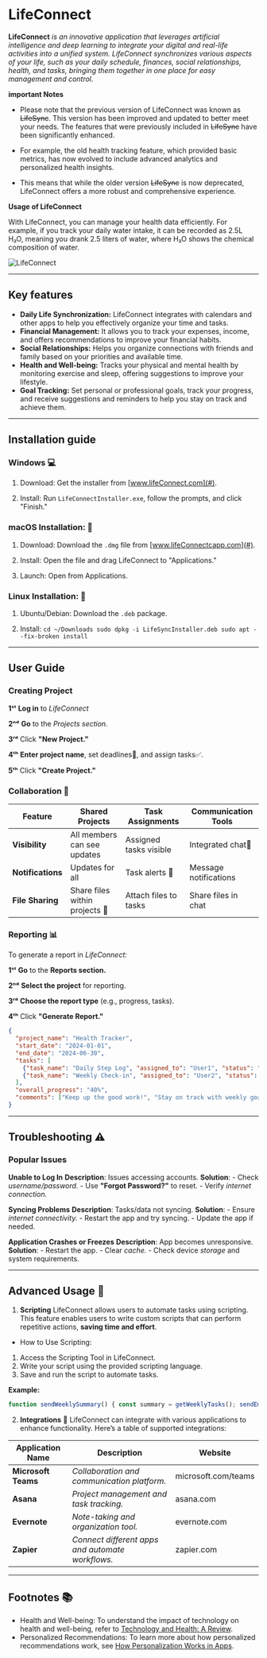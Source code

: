 # LifeConnect
**LifeConnect** *is an innovative application that leverages artificial intelligence and deep learning to integrate your digital and real-life activities into a unified system. LifeConnect synchronizes various aspects of your life, such as your daily schedule, finances, social relationships, health, and tasks, bringing them together in one place for easy management and control.*

**important Notes**

- Please note that the previous version of LifeConnect was known as ~~LifeSync~~. This version has been improved and updated to better meet your needs. The features that were previously included in ~~LifeSync~~ have been significantly enhanced.

- For example, the old health tracking feature, which provided basic metrics, has now evolved to include advanced analytics and personalized health insights.

- This means that while the older version ~~LifeSync~~ is now deprecated, LifeConnect offers a more robust and comprehensive experience.

**Usage of LifeConnect**

With LifeConnect, you can manage your health data efficiently. For example, if you track your daily water intake, it can be recorded as 2.5L H₂O, meaning you drank 2.5 liters of water, where H₂O shows the chemical composition of water.

![LifeConnect](https://encrypted-tbn0.gstatic.com/images?q=tbn:ANd9GcSGe7wHAjj0aqLlfC8AJ7zIxlFIUhU5w5YnvQ&s)

---
## Key features 

- **Daily Life Synchronization:** LifeConnect integrates with calendars and other apps to help you effectively organize your time and tasks.
 - **Financial Management:** It allows you to track your expenses, income, and offers recommendations to improve your financial habits.
 - **Social Relationships:** Helps you organize connections with friends and family based on your priorities and available time.
 - **Health and Well-being:** Tracks your physical and mental health by monitoring exercise and sleep, offering suggestions to improve your lifestyle.
 - **Goal Tracking:** Set personal or professional goals, track your progress, and receive suggestions and reminders to help you stay on track and achieve them.
 ---
 ## Installation guide
 
 ### Windows 💻

 1. Download:
   Get the installer from [www.lifeConnect.com](#).
    
 2. Install:
    Run `LifeConnectInstaller.exe`, follow the prompts, and click "Finish."
    
  ### macOS Installation: 🍎
  
 1. Download:
 Download the `.dmg` file from [www.lifeConnectcapp.com](#).
 
 2. Install:
 Open the file and drag LifeConnect to "Applications."
 
 
 3. Launch:
 Open from Applications.

### Linux Installation: 🐧

 1. Ubuntu/Debian:
 Download the `.deb` package.
    
2. Install:
`cd ~/Downloads sudo dpkg -i LifeSyncInstaller.deb sudo apt --fix-broken install`
---
## User Guide
### Creating Project

 **1ˢᵗ**  **Log in** to *LifeConnect*
 
 **2ⁿᵈ** **Go** to the *Projects section.*
 
 **3ʳᵈ** Click **"New Project."**
 
 **4ᵗʰ** **Enter project name**, set deadlines📅, and assign tasks✅.
 
 **5ᵗʰ** Click **"Create Project."**

### Collaboration 🤝

 
 | Feature | Shared Projects | Task Assignments | Communication Tools |
 | ---------------------- | -------------------- | ---------- | ----------- | 
 | **Visibility** | All members can see updates | Assigned tasks visible | Integrated chat💬 |
 | **Notifications** | Updates for all | Task alerts 🔔 | Message notifications |
 | **File Sharing** | Share files within projects 📁 | Attach files to tasks | Share files in chat |
 
### Reporting 📊
To generate a report in *LifeConnect:*

 **1ˢᵗ** **Go** to the **Reports section.**
 
 **2ⁿᵈ** **Select the project** for reporting.
 
 **3ʳᵈ**  **Choose the report type** (e.g., progress, tasks).
 
 **4ᵗʰ**  Click **"Generate Report."**
 
``` json
{
  "project_name": "Health Tracker",
  "start_date": "2024-01-01",
  "end_date": "2024-06-30",
  "tasks": [
    {"task_name": "Daily Step Log", "assigned_to": "User1", "status": "Completed"},
    {"task_name": "Weekly Check-in", "assigned_to": "User2", "status": "In Progress"}
  ],
  "overall_progress": "40%",
  "comments": ["Keep up the good work!", "Stay on track with weekly goals."]
}
```
---
## Troubleshooting ⚠️
### Popular Issues
 **Unable to Log In**
    **Description**: Issues accessing accounts.
  **Solution**:
    -   Check *username/password.*
    -   Use **"Forgot Password?"** to reset.
    -   Verify *internet connection.*
    
  **Syncing Problems**
   **Description**: Tasks/data not syncing.
  **Solution**:
    -   Ensure *internet connectivity.*
    -   Restart the app and try syncing.
    -   Update the app if needed.


 **Application Crashes or Freezes**
 **Description**: App becomes unresponsive.
 **Solution**:
    -   Restart the app.
    -   Clear *cache.*
    -   Check device *storage* and system requirements.
    
  ---
  ## Advanced Usage 🔧
 1. **Scripting**
 LifeConnect allows users to automate tasks using scripting. This feature enables users to write custom scripts that can perform repetitive actions, **saving time and effort**.
 
 - How to Use Scripting:
 1.  Access the Scripting Tool in LifeConnect.
 2. Write your script using the provided scripting language.
 3. Save and run the script to automate tasks.
 
  **Example:**
  ```javascript
  function sendWeeklySummary() { const summary = getWeeklyTasks(); sendEmail('user@example.com', 'Weekly Summary', summary); } sendWeeklySummary(); 
  ```
2. **Integrations** 🔗
LifeConnect can integrate with various applications to enhance functionality. Here’s a table of supported integrations:

| Application Name | Description | Website |
|----------------------|-----------------------------------------| ----------|
|**Microsoft Teams**| *Collaboration and communication platform.* | microsoft.com/teams|
|**Asana**| *Project management and task tracking.* |asana.com |
|**Evernote**| *Note-taking and organization tool.* | evernote.com |
|**Zapier**| *Connect different apps and automate workflows.* | zapier.com |
---
## Footnotes 📚

- Health and Well-being: To understand the impact of technology on health and well-being, refer to [Technology and Health: A Review](https://example.com/technology-health-review).
- Personalized Recommendations: To learn more about how personalized recommendations work, see [How Personalization Works in Apps](https://example.com/personalization-in-apps).
